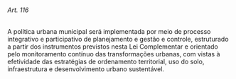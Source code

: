 
###### Art. 116
A política urbana municipal será implementada por meio de processo integrativo e participativo de planejamento e gestão e controle, estruturado a partir dos instrumentos previstos nesta Lei Complementar e orientado pelo monitoramento contínuo das transformações urbanas, com vistas à efetividade das estratégias de ordenamento territorial, uso do solo, infraestrutura e desenvolvimento urbano sustentável.
